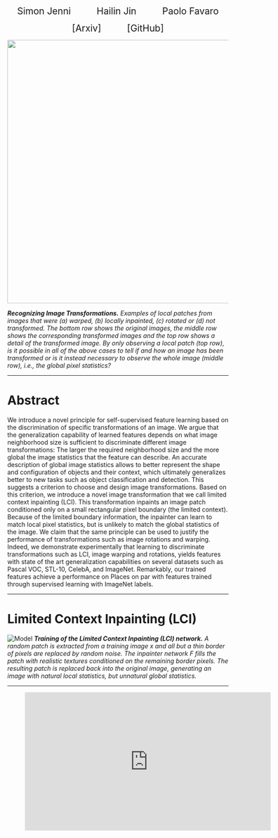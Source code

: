 <p align="center">
  <a href="https://sjenni.github.io" style="font-size: 21px; text-decoration: none">Simon Jenni</a> 
  &nbsp; &nbsp; &nbsp; &nbsp; &nbsp; &nbsp; &nbsp;  
  <a href="https://sites.google.com/view/hailinjin" style="font-size: 21px; text-decoration: none">Hailin Jin</a> 
  &nbsp; &nbsp; &nbsp; &nbsp; &nbsp; &nbsp; &nbsp;  
  <a href="http://www.cvg.unibe.ch/people/favaro" style="font-size: 21px; text-decoration: none">Paolo Favaro</a>
</p>


<p align="center">
  <a href="https://arxiv.org/abs/2004.02331" style="font-size: 21px; text-decoration: none">[Arxiv]</a>
  &nbsp; &nbsp; &nbsp; &nbsp; &nbsp; &nbsp; &nbsp;  
  <a href="https://github.com/sjenni/LCI" style="font-size: 21px; text-decoration: none">[GitHub]</a> 
</p>


<p align="center">
    <img src="assets/Fig1.png" width="600">
</p>

***Recognizing Image Transformations.*** *Examples of local patches from images that were (a) warped, (b) locally inpainted,  (c) rotated or (d) not transformed.  The bottom row shows the original images, the middle row shows the corresponding transformed images and the top row shows a detail of the transformed image.  By only observing a local patch (top row), is it possible in all of the above cases to tell if and how an image has been transformed or is it instead necessary  to  observe  the  whole  image  (middle  row), i.e., the global pixel statistics?*

___


# Abstract

We introduce a novel principle for self-supervised feature learning based on the discrimination of specific transformations of an image. 
We argue that the generalization capability of learned features depends on what image neighborhood size is sufficient to discriminate different image transformations: The larger the required neighborhood size and the more global the image statistics that the feature can describe. An accurate description of global image statistics allows to better represent the shape and configuration of objects and their context, which ultimately generalizes better to new tasks such as object classification and detection.
This suggests a criterion to choose and design image transformations. 
Based on this criterion, we introduce a novel image transformation that we call limited context inpainting (LCI).
This transformation inpaints an image patch conditioned only on a small rectangular pixel boundary (the limited context). Because of the limited boundary information, the inpainter can learn to match local pixel statistics, but is unlikely to match the global statistics of the image.
We claim that the same principle can be used to justify the performance of transformations such as image rotations and warping.
Indeed, we demonstrate experimentally that learning to discriminate transformations such as LCI, image warping and rotations, yields features with state of the art generalization capabilities on several datasets such as Pascal VOC, STL-10, CelebA, and ImageNet. Remarkably, our trained features achieve a performance on Places on par with features trained through supervised learning with ImageNet labels.


___


# Limited Context Inpainting (LCI)

![Model](assets/model_LCI.png)
***Training of the Limited Context Inpainting (LCI) network.*** *A random patch is extracted from a training image x and all but a thin border of pixels are replaced by random noise.  The inpainter network F fills the patch with realistic textures conditioned on the remaining border pixels. The resulting patch is replaced back into the original image, generating an image with natural local statistics, but unnatural global statistics.*


___


<!-- blank line -->
<div align="center">
  <figure class="video_container">
    <iframe width="560" height="315" src="https://www.youtube.com/embed/6jAHLGewuHY" frameborder="0" allow="accelerometer; autoplay; encrypted-media; gyroscope; picture-in-picture" allowfullscreen></iframe>
  </figure>
</div>
<!-- blank line -->
